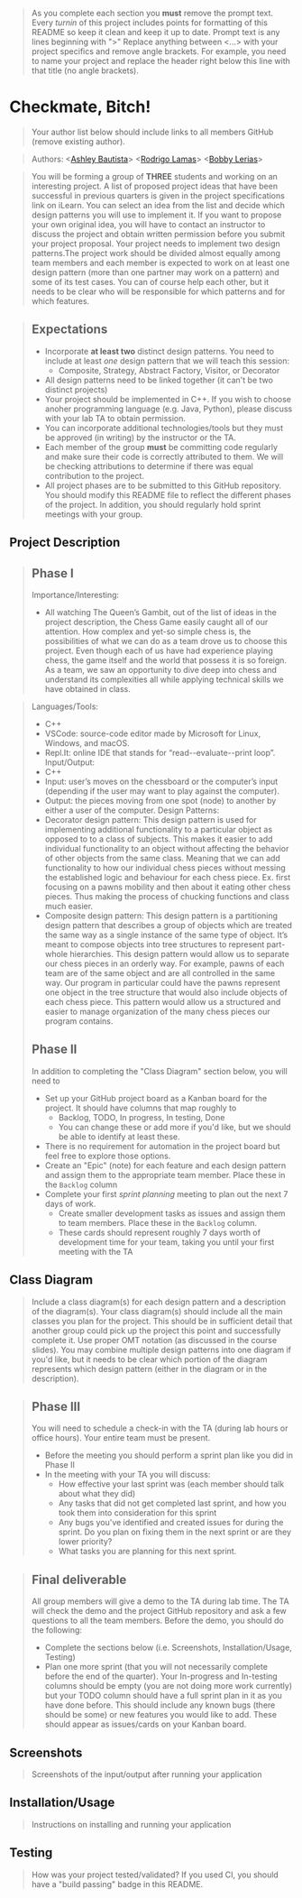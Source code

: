  > As you complete each section you **must** remove the prompt text. Every *turnin* of this project includes points for formatting of this README so keep it clean and keep it up to date. 
 > Prompt text is any lines beginning with "\>"
 > Replace anything between \<...\> with your project specifics and remove angle brackets. For example, you need to name your project and replace the header right below this line with that title (no angle brackets). 
# Checkmate, Bitch!
 > Your author list below should include links to all members GitHub (remove existing author).
 
 > Authors: \<[Ashley Bautista](https://github.com/ashley-bautista)\>
 > \<[Rodrigo Lamas](https://github.com/lb-rodrigo)\>
 > \<[Bobby Lerias](https://github.com/bobbyyy57)\>
 
 > You will be forming a group of **THREE** students and working on an interesting project. A list of proposed project ideas that have been successful in previous quarters is given in the project specifications link on iLearn. You can select an idea from the list and decide which design patterns you will use to implement it. If you want to propose your own original idea, you will have to contact an instructor to discuss the project and obtain written permission before you submit your project proposal. Your project needs to implement two design patterns.The project work should be divided almost equally among team members and each member is expected to work on at least one design pattern (more than one partner may work on a pattern) and some of its test cases. You can of course help each other, but it needs to be clear who will be responsible for which patterns and for which features.
 
 > ## Expectations
 > * Incorporate **at least two** distinct design patterns. You need to include at least *one* design pattern that we will teach this session:
 >   * Composite, Strategy, Abstract Factory, Visitor, or Decorator
 > * All design patterns need to be linked together (it can't be two distinct projects)
 > * Your project should be implemented in C++. If you wish to choose anoher programming language (e.g. Java, Python), please discuss with your lab TA to obtain permission.
 > * You can incorporate additional technologies/tools but they must be approved (in writing) by the instructor or the TA.
 > * Each member of the group **must** be committing code regularly and make sure their code is correctly attributed to them. We will be checking attributions to determine if there was equal contribution to the project.
> * All project phases are to be submitted to this GitHub repository. You should modify this README file to reflect the different phases of the project. In addition, you should regularly hold sprint meetings with your group.

## Project Description
 > ## Phase I
 > Importance/Interesting:
 >   * All watching The Queen’s Gambit, out of the list of ideas in the project description, the Chess Game easily caught all of our attention. How complex and yet-so simple chess is, the possibilities of what we can do as a team drove us to choose this project. Even though each of us have had experience playing chess, the game itself and the world that possess it is so foreign. As a team, we saw an opportunity to dive deep into chess and understand its complexities all while applying technical skills we have obtained in class. 

 >   Languages/Tools:
 >   * C++ 
 >   * VSCode: source-code editor made by Microsoft for Linux, Windows, and macOS.
 >   * Repl.It: online IDE that stands for “read--evaluate--print loop”.
 > Input/Output:
 >   * C++ 
 >   * Input: user’s moves on the chessboard or the computer’s input (depending if the user may want to play against the computer).
 >   * Output: the pieces moving from one spot (node) to another by either a user of the computer.
 > Design Patterns:
 >   * Decorator design pattern: This design pattern is used for implementing additional functionality to a particular object as opposed to to a class of subjects. This makes it easier to add individual functionality to an object without affecting the behavior of other objects from the same class. Meaning that we can add functionality to how our individual chess pieces without messing the established logic and behaviour for each chess piece.  Ex. first focusing on a pawns mobility and then about it eating other chess pieces. Thus making the process of chucking functions and class much easier.
 >   * Composite design pattern: This design pattern is a partitioning design pattern that describes a group of objects which are treated the same way as a single instance of the same type of object. It’s meant to compose objects into tree structures to represent part-whole hierarchies. This design pattern would allow us to separate our chess pieces in an orderly way. For example, pawns of each team are of the same object and are all controlled in the same way. Our program in particular could have the pawns represent one object in the tree structure that would also include objects of each chess piece. This pattern would allow us a structured and easier to manage organization of the many chess pieces our program contains.
 > ## Phase II
 > In addition to completing the "Class Diagram" section below, you will need to 
 > * Set up your GitHub project board as a Kanban board for the project. It should have columns that map roughly to 
 >   * Backlog, TODO, In progress, In testing, Done
 >   * You can change these or add more if you'd like, but we should be able to identify at least these.
 > * There is no requirement for automation in the project board but feel free to explore those options.
 > * Create an "Epic" (note) for each feature and each design pattern and assign them to the appropriate team member. Place these in the `Backlog` column
 > * Complete your first *sprint planning* meeting to plan out the next 7 days of work.
 >   * Create smaller development tasks as issues and assign them to team members. Place these in the `Backlog` column.
 >   * These cards should represent roughly 7 days worth of development time for your team, taking you until your first meeting with the TA
## Class Diagram
 > Include a class diagram(s) for each design pattern and a description of the diagram(s). Your class diagram(s) should include all the main classes you plan for the project. This should be in sufficient detail that another group could pick up the project this point and successfully complete it. Use proper OMT notation (as discussed in the course slides). You may combine multiple design patterns into one diagram if you'd like, but it needs to be clear which portion of the diagram represents which design pattern (either in the diagram or in the description). 
 
 > ## Phase III
 > You will need to schedule a check-in with the TA (during lab hours or office hours). Your entire team must be present. 
 > * Before the meeting you should perform a sprint plan like you did in Phase II
 > * In the meeting with your TA you will discuss: 
 >   - How effective your last sprint was (each member should talk about what they did)
 >   - Any tasks that did not get completed last sprint, and how you took them into consideration for this sprint
 >   - Any bugs you've identified and created issues for during the sprint. Do you plan on fixing them in the next sprint or are they lower priority?
 >   - What tasks you are planning for this next sprint.

 > ## Final deliverable
 > All group members will give a demo to the TA during lab time. The TA will check the demo and the project GitHub repository and ask a few questions to all the team members. 
 > Before the demo, you should do the following:
 > * Complete the sections below (i.e. Screenshots, Installation/Usage, Testing)
 > * Plan one more sprint (that you will not necessarily complete before the end of the quarter). Your In-progress and In-testing columns should be empty (you are not doing more work currently) but your TODO column should have a full sprint plan in it as you have done before. This should include any known bugs (there should be some) or new features you would like to add. These should appear as issues/cards on your Kanban board. 
 
 ## Screenshots
 > Screenshots of the input/output after running your application
 ## Installation/Usage
 > Instructions on installing and running your application
 ## Testing
 > How was your project tested/validated? If you used CI, you should have a "build passing" badge in this README.
 
